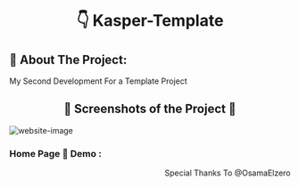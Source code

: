 <h1 align="center"> 👇 Kasper-Template</h1>

<h2>📄 About The Project:</h2>
<p>My Second Development For a Template Project</p>
<h2 align="center">📸 Screenshots of the Project 📸</h2>
<img src="https://i.imgur.com/Dd7DXmW.png" alt="website-image">

<h3> Home Page 🏡 Demo :</h3>
<!-- <div align="center">🎁 <a href="https://ahmedmido77.github.io/Kasper-Template/"> To See Full Website 👉 Kasper-Template</a></div> -->
<p align="right">Special Thanks To @OsamaElzero</p>
